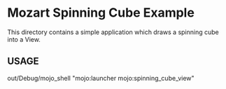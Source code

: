 # Mozart Spinning Cube Example

This directory contains a simple application which draws a spinning cube
into a View.

## USAGE

  out/Debug/mojo_shell "mojo:launcher mojo:spinning_cube_view"
